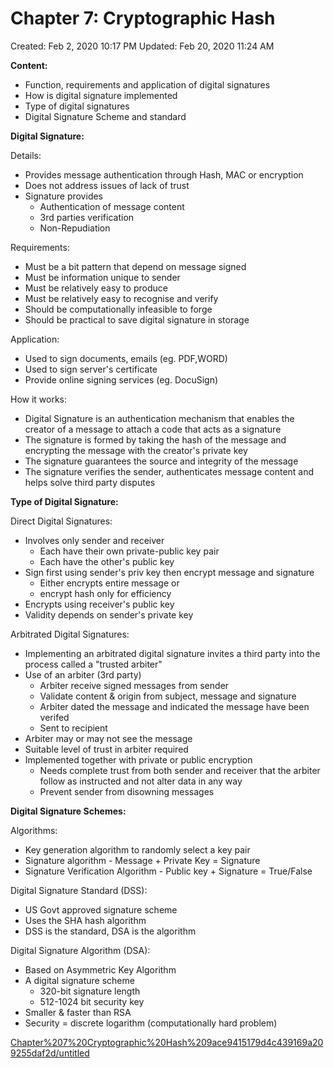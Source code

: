 # Chapter 7: Cryptographic Hash

Created: Feb 2, 2020 10:17 PM
Updated: Feb 20, 2020 11:24 AM

**Content:**

- Function, requirements and application of digital signatures
- How is digital signature implemented
- Type of digital signatures
- Digital Signature Scheme and standard

**Digital Signature:**

Details:

- Provides message authentication through Hash, MAC or encryption
- Does not address issues of lack of trust
- Signature provides
    - Authentication of message content
    - 3rd parties verification
    - Non-Repudiation

Requirements:

- Must be a bit pattern that depend on message signed
- Must be information unique to sender
- Must be relatively easy to produce
- Must be relatively easy to recognise and verify
- Should be computationally infeasible to forge
- Should be practical to save digital signature in storage

Application:

- Used to sign documents, emails (eg. PDF,WORD)
- Used to sign server's certificate
- Provide online signing services (eg. DocuSign)

How it works:

- Digital Signature is an authentication mechanism that enables the creator of a message to attach a code that acts as a signature
- The signature is formed by taking the hash of the message and encrypting the message with the creator's private key
- The signature guarantees the source and integrity of the message
- The signature verifies the sender, authenticates message content and helps solve third party disputes

**Type of Digital Signature:**

Direct Digital Signatures:

- Involves only sender and receiver
    - Each have their own private-public key pair
    - Each have the other's public key
- Sign first using sender's priv key then encrypt message and signature
    - Either encrypts entire message or
    - encrypt hash only for efficiency
- Encrypts using receiver's public key
- Validity depends on sender's private key

Arbitrated Digital Signatures:

- Implementing an arbitrated digital signature invites a third party into the process called a "trusted arbiter"
- Use of an arbiter (3rd party)
    - Arbiter receive signed messages from sender
    - Validate content & origin from subject, message and signature
    - Arbiter dated the message and indicated the message have been verifed
    - Sent to recipient
- Arbiter may or may not see the message
- Suitable level of trust in arbiter required
- Implemented together with private or public encryption
    - Needs complete trust from both sender and receiver that the arbiter follow as instructed and not alter data in any way
    - Prevent sender from disowning messages

**Digital Signature Schemes:**

Algorithms:

- Key generation algorithm to randomly select a key pair
- Signature algorithm - Message + Private Key = Signature
- Signature Verification Algorithm - Public key + Signature = True/False

Digital Signature Standard (DSS):

- US Govt approved signature scheme
- Uses the SHA hash algorithm
- DSS is the standard, DSA is the algorithm

Digital Signature Algorithm (DSA):

- Based on Asymmetric Key Algorithm
- A digital signature scheme
    - 320-bit signature length
    - 512-1024 bit security key
- Smaller & faster than RSA
- Security = discrete logarithm (computationally hard problem)

[Chapter%207%20Cryptographic%20Hash%209ace9415179d4c439169a209255daf2d/untitled](Chapter%207%20Cryptographic%20Hash%209ace9415179d4c439169a209255daf2d/untitled)